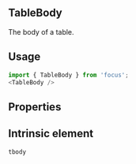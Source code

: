 ## TableBody
The body of a table.

## Usage

```javascript
import { TableBody } from 'focus';
<TableBody />
```

## Properties

  
## Intrinsic element

```
tbody
```